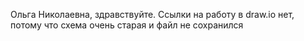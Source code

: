 Ольга Николаевна, здравствуйте. Ссылки на работу в draw.io нет, потому что схема очень старая и файл не сохранился
